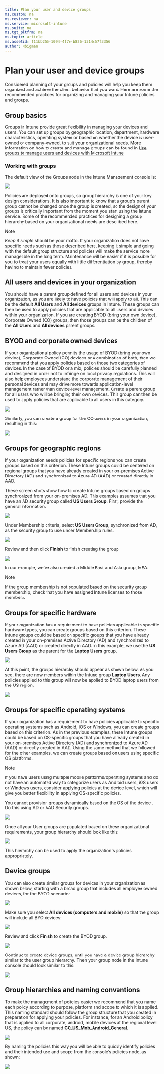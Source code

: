 ```yaml
---
title: Plan your user and device groups
ms.custom: na
ms.reviewer: na
ms.service: microsoft-intune
ms.suite: na
ms.tgt_pltfrm: na
ms.topic: article
ms.assetid: f11bb256-1094-4f7e-b826-1314c57f3356
author: Nbigman
---
```

# Plan your user and device groups
Considered planning of your groups and policies will help you keep them organized and achieve the client behavior that you want. Here are some the recommended practices for organizing and managing your Intune policies and groups.

## Group basics
Groups in Intune provide great flexibility in managing your devices and users. You can set up groups by geographic location, department, hardware characteristics, operating system or based on whether the device is user-owned or company-owned, to suit your organizational needs.  More information on how to create and manage groups can be found in [Use groups to manage users and devices with Microsoft Intune](use-groups-to-manage-users-and-devices-with-microsoft-intune.md)

### Working with groups
The default view of the Groups node in the Intune Management console is:

![](/media/Group-planning/Intune_Planning_Groups_Default_small.jpg)

Policies are deployed onto groups, so group hierarchy is one of your key design considerations. It is also important to know that a group’s parent group cannot be changed once the group is created, so the design of your groups is critically important from the moment you start using the Intune service. Some of the recommended practices for designing a group hierarchy based on your organizational needs are  described here.

> [!NOTE]
> *Keep it simple* should be your motto. If your organization does not have specific needs such as those described here, keeping it simple and going with the default group structure and policies will make the service more manageable in the long term. Maintenance will be easier if it is possible for you to treat your users equally with little differentiation by group,  thereby having to maintain  fewer policies.

## All users and devices in your organization
You should have a parent group defined for all users and devices in your organization, as you are likely to have policies that will apply to all. This can be the default **All Users** and **All devices** groups in Intune. These groups can then be used to apply policies that are applicable to all users and devices within your organization. If you are creating BYOD (bring your own device), Corporate Owned (CO) groups, then those groups can be the children of the **All Users** and **All devices**  parent groups.

## BYOD and corporate owned devices
If your organizational policy permits the usage of BYOD (bring your own device), Corporate Owned (CO) devices or a combination of both, then we recommend that you apply policies based on those two categories of devices. In the case of BYOD or a mix, policies should be carefully planned and designed in order not to infringe on local privacy regulations. This will also help employees understand the corporate management of their personal devices and may drive more towards application-level management rather than device-level management. Create a parent group for all users who will be bringing their own devices. This group can then be used to apply policies that are applicable to all users in this category.

![](/media/Group-planning/Intune_Planning_Groups_BYOD_small.jpg)

Similarly, you can create a group for the CO users in your organization, resulting in this:

![](/media/Group-planning/Intune_Planning_Groups_BYOD_Hierachy_View_small.jpg)

## Groups for geographic regions
If your organization needs policies for specific regions you can create groups based on this criterion.  These Intune groups could be centered on regional groups that you have already created in your on-premises Active Directory (AD) and synchronized to Azure AD (AAD) or created directly in AAD.

These screen shots show how to create Intune groups based on groups synchronized from your on-premises AD. This examples assumes that you have an AD security group called **US Users Group**. First, provide the general information.

![](/media/Group-planning/Intune_Planning_Groups_AD_General_small.jpg)

Under Membership criteria, select **US Users Group**, synchronized from AD,  as the security group to use under Membership rules.

![](/media/Group-planning/Intune_Planning_Groups_AD_Criteria_small.jpg)

Review and then click **Finish** to finish creating the group

![](/media/Group-planning/Intune_Planning_Groups_AD_Summary_small.jpg)

In our example, we’ve also created a Middle East and Asia group, MEA.

> [!NOTE]
> If the group membership is not populated based on the security group membership, check that you have assigned Intune licenses to those members.

## Groups for specific hardware
If your organization has a requirement to have policies applicable to specific hardware types, you can create groups based on this criterion.  These Intune groups could be based on specific groups that you have already created in your on-premises Active Directory (AD) and synchronized to Azure AD (AAD) or created directly in AAD. In this example, we use the **US Users Group** as the parent for the **Laptop Users** group.

![](/media/Group-planning/Intune_Planning_Groups_Laptop_small.jpg)

At this point, the groups hierarchy should appear as shown below. As you see, there are now members within the Intune group **Laptop Users**. Any policies applied to this group will now be applied to  BYOD laptop users from the US region.

![](/media/Group-planning/Intune_Planning_Groups_Laptop_Hierarchy_small.jpg)

## Groups for specific operating systems
If your organization has a requirement to have policies applicable to specific operating systems  such as Android, iOS or Windows, you can create groups based on this criterion. As in the previous examples, these Intune groups could be based on OS-specific groups that you have already created in your on-premises Active Directory (AD) and synchronized to Azure AD (AAD) or directly created in AAD.
Using the same method that we followed for the other examples, we can create groups based on users using specific OS platforms.

> [!NOTE]
> If you have users using multiple mobile platforms/operating systems and do not have an automated way to categorize users  as Android users, iOS users or Windows users, consider applying policies at the device level, which will give you better flexibility in applying OS-specific policies.
> 
> You cannot provision groups dynamically based on the OS of the device . Do this using AD or AAD Security groups.

![](/media/Group-planning/Intune_Planning_Groups_OS_Hierachy_small.jpg)

Once all your User groups are populated based on these organizational requirements, your group hierarchy should look like this:

![](/media/Group-planning/Intune_Planning_Groups_Midpoint_Hierachy_small.jpg)

This hierarchy can be used to apply the organization's policies appropriately.

## Device groups
You can also create similar groups for devices in your organization as shown below, starting with a broad group that includes all employee owned devices, for the BYOD scenario:

![](/media/Group-planning/Intune_Planning_Groups_Device_General_small.jpg)

Make sure you select **All devices (computers and mobile)** so that the group will include all BYO devices:

![](/media/Group-planning/Intune_Planning_Groups_Device_Criteria_small.jpg)

Review and click **Finish** to create the BYOD group.

![](/media/Group-planning/Intune_Planning_Groups_Device_Summary_small.jpg)

Continue to create device groups, until you have a device group hierarchy similar to the user group hierarchy. Then your group node in the Intune console should look similar to this:

![](/media/Group-planning/Intune_Groups_Hierarchy_Final_Small.jpg)

## Group hierarchies and naming conventions
To make the management of policies easier we recommend that you name each policy according to  purpose, platform and  scope to which it is applied. This naming standard should follow the group structure that you created  in preparation for applying your policies.
For instance, for an Android policy that is applied to all corporate, android, mobile devices at the regional level US, the policy can be named 
**CO_US_Mob_Android_General**.

![](/media/Group-planning/Intune_planning_policy_android_small.jpg)

By naming the policies this way you will be able to quickly identify policies and their intended use and scope from the console’s policies node, as shown:

![](/media/Group-planning/Intune_planning_policy_view_small.jpg)

